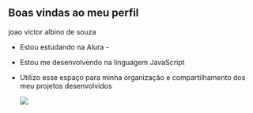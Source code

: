 ## Boas vindas ao meu perfil 

joao victor albino de souza

- Estou estudando na Alura -
- Estou me desenvolvendo na linguagem JavaScript
- Utilizo esse espaço para minha organização e compartilhamento dos meu projetos desenvolvidos

  ![](https://media1.tenor.com/m/quxUCN5yBDsAAAAC/dance-happy.gif)
